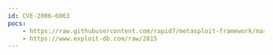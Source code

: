```yaml
---
id: CVE-2006-6063
pocs:
    - https://raw.githubusercontent.com/rapid7/metasploit-framework/master/modules/exploits/windows/browser/xmplay_asx.rb
    - https://www.exploit-db.com/raw/2815
---
```

